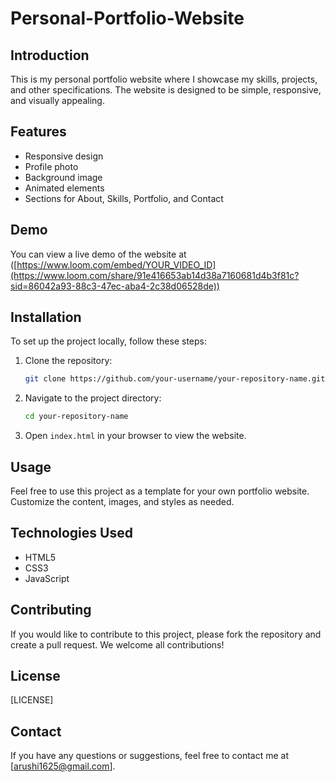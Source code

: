 # Personal-Portfolio-Website
## Introduction

This is my personal portfolio website where I showcase my skills, projects, and other specifications. The website is designed to be simple, responsive, and visually appealing.

## Features

- Responsive design
- Profile photo
- Background image
- Animated elements
- Sections for About, Skills, Portfolio, and Contact

## Demo

You can view a live demo of the website at ([https://www.loom.com/embed/YOUR_VIDEO_ID](https://www.loom.com/share/91e416653ab14d38a7160681d4b3f81c?sid=86042a93-88c3-47ec-aba4-2c38d06528de))

## Installation

To set up the project locally, follow these steps:

1. Clone the repository:
    ```bash
    git clone https://github.com/your-username/your-repository-name.git
    ```
2. Navigate to the project directory:
    ```bash
    cd your-repository-name
    ```
3. Open `index.html` in your browser to view the website.

## Usage

Feel free to use this project as a template for your own portfolio website. Customize the content, images, and styles as needed.

## Technologies Used

- HTML5
- CSS3
- JavaScript

## Contributing

If you would like to contribute to this project, please fork the repository and create a pull request. We welcome all contributions!

## License
[LICENSE]

## Contact

If you have any questions or suggestions, feel free to contact me at [arushi1625@gmail.com].
